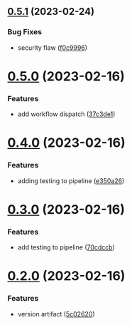 ## [0.5.1](https://github.com/lydia-sbityakov/greetings-ci/compare/v0.5.0...v0.5.1) (2023-02-24)


### Bug Fixes

* security flaw ([f0c9996](https://github.com/lydia-sbityakov/greetings-ci/commit/f0c99963b85792e3ec975e76ce49a67c97fbf2ab))



# [0.5.0](https://github.com/lydia-sbityakov/greetings-ci/compare/v0.4.0...v0.5.0) (2023-02-16)


### Features

*  add workflow dispatch ([37c3de1](https://github.com/lydia-sbityakov/greetings-ci/commit/37c3de14ebd366c2d509bae820b8c71843f9ce1b))



# [0.4.0](https://github.com/lydia-sbityakov/greetings-ci/compare/v0.3.0...v0.4.0) (2023-02-16)


### Features

*  adding testing to pipeline ([e350a26](https://github.com/lydia-sbityakov/greetings-ci/commit/e350a2661365e83eeb66dba2f20486da2ad0cc30))



# [0.3.0](https://github.com/lydia-sbityakov/greetings-ci/compare/v0.2.0...v0.3.0) (2023-02-16)


### Features

*  add testing to pipeline ([70cdccb](https://github.com/lydia-sbityakov/greetings-ci/commit/70cdccbf112e92c09f143ffb6772ba404d6334d1))



# [0.2.0](https://github.com/lydia-sbityakov/greetings-ci/compare/v0.1.0...v0.2.0) (2023-02-16)


### Features

*  version artifact ([5c02620](https://github.com/lydia-sbityakov/greetings-ci/commit/5c02620ccb0ea08261232266f5f1e8eb06980911))



